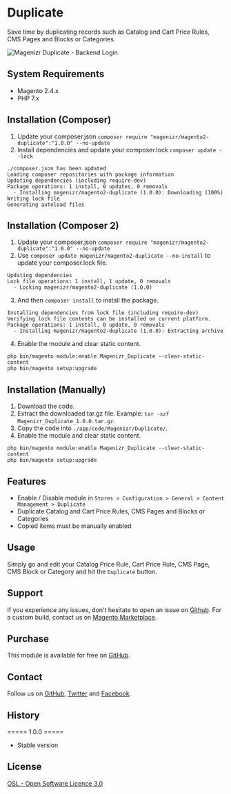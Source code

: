 # Duplicate
Save time by duplicating records such as Catalog and Cart Price Rules, CMS Pages and Blocks or Categories. 

![Magenizr Duplicate - Backend Login](https://images2.imgbox.com/84/e6/hCnQzZYG_o.png)

## System Requirements
- Magento 2.4.x
- PHP 7.x

## Installation (Composer)

1. Update your composer.json `composer require "magenizr/magento2-duplicate":"1.0.0" --no-update`
2. Install dependencies and update your composer.lock `composer update --lock`

```
./composer.json has been updated
Loading composer repositories with package information
Updating dependencies (including require-dev)              
Package operations: 1 install, 0 updates, 0 removals
  - Installing magenizr/magento2-duplicate (1.0.0): Downloading (100%)         
Writing lock file
Generating autoload files
```

## Installation (Composer 2)

1. Update your composer.json `composer require "magenizr/magento2-duplicate":"1.0.0" --no-update`
2. Use `composer update magenizr/magento2-duplicate --no-install` to update your composer.lock file.

```
Updating dependencies
Lock file operations: 1 install, 1 update, 0 removals
  - Locking magenizr/magento2-duplicate (1.0.0)
```

3. And then `composer install` to install the package.

```
Installing dependencies from lock file (including require-dev)
Verifying lock file contents can be installed on current platform.
Package operations: 1 install, 0 update, 0 removals
  - Installing magenizr/magento2-duplicate (1.0.0): Extracting archive
```

4. Enable the module and clear static content.

```
php bin/magento module:enable Magenizr_Duplicate --clear-static-content
php bin/magento setup:upgrade
```

## Installation (Manually)
1. Download the code.
2. Extract the downloaded tar.gz file. Example: `tar -xzf Magenizr_Duplicate_1.0.0.tar.gz`.
3. Copy the code into `./app/code/Magenizr/Duplicate/`.
4. Enable the module and clear static content.

```
php bin/magento module:enable Magenizr_Duplicate --clear-static-content
php bin/magento setup:upgrade
```

## Features
* Enable / Disable module in `Stores > Configuration > General > Content Management > Duplicate`
* Duplicate Catalog and Cart Price Rules, CMS Pages and Blocks or Categories
* Copied items must be manually enabled

## Usage
Simply go and edit your Catalog Price Rule, Cart Price Rule, CMS Page, CMS Block or Category and hit the `Duplicate` button.

## Support
If you experience any issues, don't hesitate to open an issue on [Github](https://github.com/magenizr/Magenizr_Duplicate/issues). For a custom build, contact us on [Magento Marketplace](https://marketplace.magento.com/partner/magenizr).

## Purchase
This module is available for free on [GitHub](https://github.com/magenizr).

## Contact
Follow us on [GitHub](https://github.com/magenizr), [Twitter](https://twitter.com/magenizr) and [Facebook](https://www.facebook.com/magenizr).

## History
===== 1.0.0 =====
* Stable version

## License
[OSL - Open Software Licence 3.0](https://opensource.org/licenses/osl-3.0.php)
